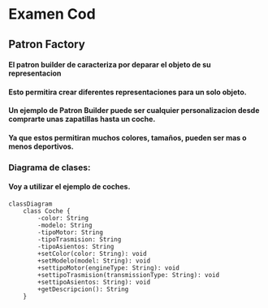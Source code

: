 # Examen Cod
## Patron Factory

#### El patron builder de caracteriza por deparar el objeto de su representacion
#### Esto permitira crear diferentes representaciones para un solo objeto.
#### Un ejemplo de Patron Builder puede ser cualquier personalizacion desde comprarte unas zapatillas hasta un coche.
#### Ya que estos permitiran muchos colores, tamaños, pueden ser mas o menos deportivos.
### Diagrama de clases:
#### Voy a utilizar el ejemplo de coches.
```mermaid
classDiagram
    class Coche {
        -color: String
        -modelo: String
        -tipoMotor: String
        -tipoTrasmision: String
        -tipoAsientos: String
        +setColor(color: String): void
        +setModelo(model: String): void
        +settipoMotor(engineType: String): void
        +settipoTrasmision(transmissionType: String): void
        +settipoAsientos: String): void
        +getDescripcion(): String
    }
```

